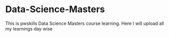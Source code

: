 # Data-Science-Masters
This is pwskills Data Science Masters course learning. Here I will upload all my learnings day wise
